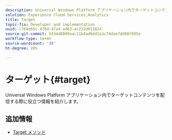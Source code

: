 ```yaml
---
description: Universal Windows Platform アプリケーション内でターゲットコンテンツを配信する際に役立つ情報を紹介します。
solution: Experience Cloud Services,Analytics
title: Target
topic-fix: Developer and implementation
uuid: c764e65c-476d-47a4-a463-ac232d011824
source-git-commit: 5434d8809aac11b4ad6dd1a3c74dae7dd98f095a
workflow-type: tm+mt
source-wordcount: '30'
ht-degree: 20%

---
```



# ターゲット{#target}

Universal Windows Platform アプリケーション内でターゲットコンテンツを配信する際に役立つ情報を紹介します。

## 追加情報

+ [Target メソッド](/help/universal-windows/target/target-methods.md)